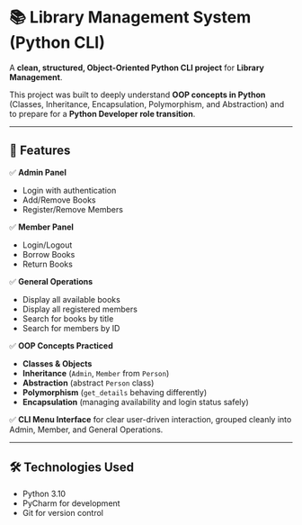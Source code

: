 # 📚 Library Management System (Python CLI)

A **clean, structured, Object-Oriented Python CLI project** for **Library Management**.

This project was built to deeply understand **OOP concepts in Python** (Classes, Inheritance, Encapsulation, Polymorphism, and Abstraction) and to prepare for a **Python Developer role transition**.

---

## 🚀 Features

✅ **Admin Panel**  
- Login with authentication
- Add/Remove Books
- Register/Remove Members

✅ **Member Panel**  
- Login/Logout
- Borrow Books
- Return Books

✅ **General Operations**  
- Display all available books
- Display all registered members
- Search for books by title
- Search for members by ID

✅ **OOP Concepts Practiced**
- **Classes & Objects**
- **Inheritance** (`Admin`, `Member` from `Person`)
- **Abstraction** (abstract `Person` class)
- **Polymorphism** (`get_details` behaving differently)
- **Encapsulation** (managing availability and login status safely)

✅ **CLI Menu Interface** for clear user-driven interaction, grouped cleanly into Admin, Member, and General Operations.

---

## 🛠️ Technologies Used

- Python 3.10
- PyCharm for development
- Git for version control

